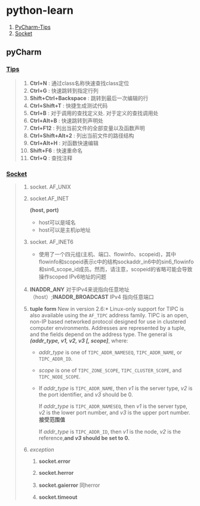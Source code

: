 # python-learn

1. [PyCharm-Tips](#user-content-pycharm-tip)
2. [Socket](#user-content-Socket)

## pyCharm

### [**Tips**](pycharm-tip)

> 1. **Ctrl+N** : 通过class名称快速查找class定位
> 2. **Ctrl+G** : 快速跳转到指定行列
> 3. **Shift+Ctrl+Backspace** : 跳转到最后一次编辑的行
> 4. **Ctrl+Shift+T** : 快捷生成测试代码
> 5. **Ctrl+B** : 对于调用的查找定义处. 对于定义的查找调用处
> 6. **Ctrl+Alt+B** : 快速跳转到声明处
> 7. **Ctrl+F12** : 列出当前文件的全部变量以及函数声明
> 8. **Ctrl+Shift+Alt+2** : 列出当前文件的路径结构
> 9. **Ctrl+Alt+H** : 对函数快速编辑
> 10. **Shift+F6** : 快速重命名
> 11. **Ctrl+Q** : 查找注释

### [**Socket**](Socket)

> 1. socket. AF_UNIX
>
>    [^ AF_UNIX]: A Unix domain socket or IPC socket (inter-process communication socket) is a data communications endpoint for exchanging data between processes executing on the same host operating system. Valid socket types in the UNIX domain are: SOCK_STREAM (compare to TCP), for a stream-oriented socket; SOCK_DGRAM (compare to UDP), for a datagram-oriented socket that preserves message boundaries (as on most UNIX implementations, UNIX domain datagram sockets are always reliable and don't reorder datagrams); and SOCK_SEQPACKET (compare to SCTP), for a sequenced-packet socket that is connection-oriented, preserves message boundaries, and delivers messages in the order that they were sent.[1] The Unix domain socket facility is a standard component of POSIX operating systems 对内核压力大
>
>    
>
> 2. socket.AF_INET
>
>    [^AF_INET]: 指向网络通信，需要过底层协议层层往上传输
>
>    **(host, port)**
>
>    - host可以是域名
>    - host可以是主机ip地址
>
> 3. socket. AF_INET6
>
>    [^AF_INT6]: **(host, port, flowinfo, scopeid)** IPV6网络
>
>    - 使用了一个四元组(主机、端口、flowinfo、scopeid)，其中flowinfo和scopeid表示c中的结构sockaddr_in6中的sin6_flowinfo和sin6_scope_id成员。然而，请注意，scopeid的省略可能会导致操作scoped IPv6地址的问题
>
> 4. **INADDR_ANY** 对于IPv4来说指向任意地址（host）;**INADDR_BROADCAST** IPv4 指向任意端口
>
> 5. **tuple form** New in version 2.6:* Linux-only support for TIPC is also available using the `AF_TIPC` address family. TIPC is an open, non-IP based networked protocol designed for use in clustered computer environments. Addresses are represented by a tuple, and the fields depend on the address type. The general  is  ***(addr_type, v1, v2, v3 [, scope]***, where:
>
>    - *addr_type* is one of `TIPC_ADDR_NAMESEQ`, `TIPC_ADDR_NAME`, or `TIPC_ADDR_ID`.
>
>    - *scope* is one of `TIPC_ZONE_SCOPE`, `TIPC_CLUSTER_SCOPE`, and `TIPC_NODE_SCOPE`.
>
>    - If *addr_type* is `TIPC_ADDR_NAME`, then *v1* is the server type, *v2* is the port identifier, and *v3* should be 0.
>
>      If *addr_type* is `TIPC_ADDR_NAMESEQ`, then *v1* is the server type, *v2* is the lower port number, and *v3* is the upper port number. **接受范围值**
>
>      If *addr_type* is `TIPC_ADDR_ID`, then *v1* is the node, *v2* is the reference,**and *v3* should be set to 0.**
>
> 6. *exception*
>
>    1. **socket.error**
>
>       [^SocketErr]: either a `string` telling what went wrong or a pair `(errno, string)`
>
>    2. **socket.herror**
>
>       [^SocketHErr]: raised for `address`-related errors ,accompanying value is a pair `(h_errno, string)`
>
>    3. **socket.gaierror** 同herror
>
>    4. **socket.timeout**

